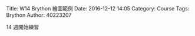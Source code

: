 Title: W14 Brython 繪圖範例
Date: 2016-12-12 14:05
Category: Course
Tags: Brython
Author: 40223207

14 週開始練習

<!-- PELICAN_END_SUMMARY -->

<!-- 導入 Brython 標準程式庫 -->
<script type="text/javascript" 
    src="https://cdn.rawgit.com/brython-dev/brython/master/www/src/brython_dist.js">
</script>

<!-- 啟動 Brython -->
<script>
window.onload=function(){
brython(1);
}
</script>

<div id="ex1"></div>
<script type="text/python3">
from browser import document as doc
container = doc['ex1']

container <= "W14 練習"
</script>

<div id="ex2"></div>
<script type="text/python3">
from browser import document as doc
from browser import html
container = doc['ex2']
mystring = input("要印出什麼字串?")
mynum = input("要印幾次?")


for i in range(int(mynum)):
    #container <= "W14 練習-2" + html. BR()
    container <= mystring + html. BR()
</script>